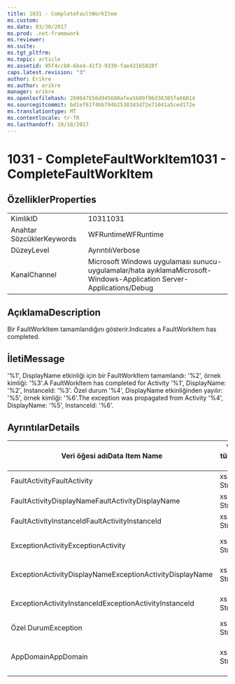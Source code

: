 ```yaml
---
title: 1031 - CompleteFaultWorkItem
ms.custom: 
ms.date: 03/30/2017
ms.prod: .net-framework
ms.reviewer: 
ms.suite: 
ms.tgt_pltfrm: 
ms.topic: article
ms.assetid: 95f4ccb0-6be4-41f3-9330-fae43165828f
caps.latest.revision: "3"
author: Erikre
ms.author: erikre
manager: erikre
ms.openlocfilehash: 260647b56d945600afea5609f06d36385fa66014
ms.sourcegitcommit: bd1ef61f4bb794b25383d3d72e71041a5ced172e
ms.translationtype: MT
ms.contentlocale: tr-TR
ms.lasthandoff: 10/18/2017
---
```

# <a name="1031---completefaultworkitem"></a><span data-ttu-id="e7a26-102">1031 - CompleteFaultWorkItem</span><span class="sxs-lookup"><span data-stu-id="e7a26-102">1031 - CompleteFaultWorkItem</span></span>
## <a name="properties"></a><span data-ttu-id="e7a26-103">Özellikler</span><span class="sxs-lookup"><span data-stu-id="e7a26-103">Properties</span></span>  
  
|||  
|-|-|  
|<span data-ttu-id="e7a26-104">Kimlik</span><span class="sxs-lookup"><span data-stu-id="e7a26-104">ID</span></span>|<span data-ttu-id="e7a26-105">1031</span><span class="sxs-lookup"><span data-stu-id="e7a26-105">1031</span></span>|  
|<span data-ttu-id="e7a26-106">Anahtar Sözcükler</span><span class="sxs-lookup"><span data-stu-id="e7a26-106">Keywords</span></span>|<span data-ttu-id="e7a26-107">WFRuntime</span><span class="sxs-lookup"><span data-stu-id="e7a26-107">WFRuntime</span></span>|  
|<span data-ttu-id="e7a26-108">Düzey</span><span class="sxs-lookup"><span data-stu-id="e7a26-108">Level</span></span>|<span data-ttu-id="e7a26-109">Ayrıntılı</span><span class="sxs-lookup"><span data-stu-id="e7a26-109">Verbose</span></span>|  
|<span data-ttu-id="e7a26-110">Kanal</span><span class="sxs-lookup"><span data-stu-id="e7a26-110">Channel</span></span>|<span data-ttu-id="e7a26-111">Microsoft Windows uygulaması sunucu-uygulamalar/hata ayıklama</span><span class="sxs-lookup"><span data-stu-id="e7a26-111">Microsoft-Windows-Application Server-Applications/Debug</span></span>|  
  
## <a name="description"></a><span data-ttu-id="e7a26-112">Açıklama</span><span class="sxs-lookup"><span data-stu-id="e7a26-112">Description</span></span>  
 <span data-ttu-id="e7a26-113">Bir FaultWorkItem tamamlandığını gösterir.</span><span class="sxs-lookup"><span data-stu-id="e7a26-113">Indicates a FaultWorkItem has completed.</span></span>  
  
## <a name="message"></a><span data-ttu-id="e7a26-114">İleti</span><span class="sxs-lookup"><span data-stu-id="e7a26-114">Message</span></span>  
 <span data-ttu-id="e7a26-115">'%1', DisplayName etkinliği için bir FaultWorkItem tamamlandı: '%2', örnek kimliği: '%3'.</span><span class="sxs-lookup"><span data-stu-id="e7a26-115">A FaultWorkItem has completed for Activity '%1', DisplayName: '%2', InstanceId: '%3'.</span></span> <span data-ttu-id="e7a26-116">Özel durum '%4', DisplayName etkinliğinden yayılır: '%5', örnek kimliği: '%6'.</span><span class="sxs-lookup"><span data-stu-id="e7a26-116">The exception was propagated from Activity '%4', DisplayName: '%5', InstanceId: '%6'.</span></span>  
  
## <a name="details"></a><span data-ttu-id="e7a26-117">Ayrıntılar</span><span class="sxs-lookup"><span data-stu-id="e7a26-117">Details</span></span>  
  
|<span data-ttu-id="e7a26-118">Veri öğesi adı</span><span class="sxs-lookup"><span data-stu-id="e7a26-118">Data Item Name</span></span>|<span data-ttu-id="e7a26-119">Veri öğesi türü</span><span class="sxs-lookup"><span data-stu-id="e7a26-119">Data Item Type</span></span>|<span data-ttu-id="e7a26-120">Açıklama</span><span class="sxs-lookup"><span data-stu-id="e7a26-120">Description</span></span>|  
|--------------------|--------------------|-----------------|  
|<span data-ttu-id="e7a26-121">FaultActivity</span><span class="sxs-lookup"><span data-stu-id="e7a26-121">FaultActivity</span></span>|<span data-ttu-id="e7a26-122">xs: String</span><span class="sxs-lookup"><span data-stu-id="e7a26-122">xs:string</span></span>|<span data-ttu-id="e7a26-123">Hataya etkinlik türü adı.</span><span class="sxs-lookup"><span data-stu-id="e7a26-123">The type name of the fault activity.</span></span>|  
|<span data-ttu-id="e7a26-124">FaultActivityDisplayName</span><span class="sxs-lookup"><span data-stu-id="e7a26-124">FaultActivityDisplayName</span></span>|<span data-ttu-id="e7a26-125">xs: String</span><span class="sxs-lookup"><span data-stu-id="e7a26-125">xs:string</span></span>|<span data-ttu-id="e7a26-126">Hataya etkinlik görünen adı.</span><span class="sxs-lookup"><span data-stu-id="e7a26-126">The display name of the fault activity.</span></span>|  
|<span data-ttu-id="e7a26-127">FaultActivityInstanceId</span><span class="sxs-lookup"><span data-stu-id="e7a26-127">FaultActivityInstanceId</span></span>|<span data-ttu-id="e7a26-128">xs: String</span><span class="sxs-lookup"><span data-stu-id="e7a26-128">xs:string</span></span>|<span data-ttu-id="e7a26-129">Hataya etkinlik örnek kimliği.</span><span class="sxs-lookup"><span data-stu-id="e7a26-129">The instance id of the fault activity.</span></span>|  
|<span data-ttu-id="e7a26-130">ExceptionActivity</span><span class="sxs-lookup"><span data-stu-id="e7a26-130">ExceptionActivity</span></span>|<span data-ttu-id="e7a26-131">xs: String</span><span class="sxs-lookup"><span data-stu-id="e7a26-131">xs:string</span></span>|<span data-ttu-id="e7a26-132">Özel durum oluşturdu etkinlik türü adı.</span><span class="sxs-lookup"><span data-stu-id="e7a26-132">The type name of the activity that threw the exception.</span></span>|  
|<span data-ttu-id="e7a26-133">ExceptionActivityDisplayName</span><span class="sxs-lookup"><span data-stu-id="e7a26-133">ExceptionActivityDisplayName</span></span>|<span data-ttu-id="e7a26-134">xs: String</span><span class="sxs-lookup"><span data-stu-id="e7a26-134">xs:string</span></span>|<span data-ttu-id="e7a26-135">Özel durum oluşturdu etkinliğin görünen adı.</span><span class="sxs-lookup"><span data-stu-id="e7a26-135">The display name of the activity that threw the exception.</span></span>|  
|<span data-ttu-id="e7a26-136">ExceptionActivityInstanceId</span><span class="sxs-lookup"><span data-stu-id="e7a26-136">ExceptionActivityInstanceId</span></span>|<span data-ttu-id="e7a26-137">xs: String</span><span class="sxs-lookup"><span data-stu-id="e7a26-137">xs:string</span></span>|<span data-ttu-id="e7a26-138">Özel durum oluşturdu etkinlik örnek kimliği.</span><span class="sxs-lookup"><span data-stu-id="e7a26-138">The instance id of the activity that threw the exception.</span></span>|  
|<span data-ttu-id="e7a26-139">Özel Durum</span><span class="sxs-lookup"><span data-stu-id="e7a26-139">Exception</span></span>|<span data-ttu-id="e7a26-140">xs: String</span><span class="sxs-lookup"><span data-stu-id="e7a26-140">xs:string</span></span>|<span data-ttu-id="e7a26-141">Özel durum için özel durum ayrıntıları</span><span class="sxs-lookup"><span data-stu-id="e7a26-141">The exception details for the exception</span></span>|  
|<span data-ttu-id="e7a26-142">AppDomain</span><span class="sxs-lookup"><span data-stu-id="e7a26-142">AppDomain</span></span>|<span data-ttu-id="e7a26-143">xs: String</span><span class="sxs-lookup"><span data-stu-id="e7a26-143">xs:string</span></span>|<span data-ttu-id="e7a26-144">AppDomain.CurrentDomain.FriendlyName tarafından döndürülen dize.</span><span class="sxs-lookup"><span data-stu-id="e7a26-144">The string returned by AppDomain.CurrentDomain.FriendlyName.</span></span>|
